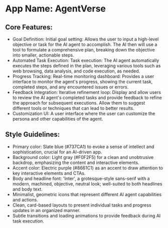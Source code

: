 # **App Name**: AgentVerse

## Core Features:

- Goal Definition: Initial goal setting: Allows the user to input a high-level objective or task for the AI agent to accomplish. The AI then will use a tool to formulate a comprehensive plan, breaking down the objective into smaller, actionable steps.
- Automated Task Execution: Task execution: The AI agent automatically executes the steps defined in the plan, leveraging various tools such as web browsing, data analysis, and code execution, as needed.
- Progress Tracking: Real-time monitoring dashboard: Provides a user interface to monitor the agent's progress, showing the current task, completed steps, and any encountered issues or errors.
- Feedback Integration: Iterative refinement loop: Display and allow users to review the AI agent's completed tasks and provide feedback to refine the approach for subsequent executions. Allow them to suggest different tools or techniques that can lead to better results.
- Customization UI: A user interface where the user can customize the persona and other capabilities of the agent.

## Style Guidelines:

- Primary color: Slate blue (#737CA1) to evoke a sense of intellect and sophistication, crucial for an AI-driven app.
- Background color: Light gray (#F0F2F5) for a clean and unobtrusive backdrop, emphasizing the content and interactive elements.
- Accent color: Electric purple (#8661C1) as an accent to draw attention to key interactive elements and CTAs.
- Body and headline font: 'Inter', a grotesque-style sans-serif with a modern, machined, objective, neutral look; well-suited to both headlines and body text.
- Minimalist, geometric icons that represent different AI agent capabilities and actions.
- Clean, card-based layouts to present individual tasks and progress updates in an organized manner.
- Subtle transitions and loading animations to provide feedback during AI task execution.